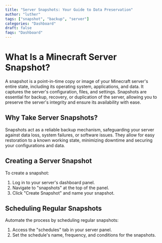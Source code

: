 ```yaml
---
title: "Server Snapshots: Your Guide to Data Preservation"
author: "luther"
tags: ["snapshot", "backup", "server"]
categories: "Dashboard"
draft: false
faqs: "Dashboard"
---
```


# What Is a Minecraft Server Snapshot?

A snapshot is a point-in-time copy or image of your Minecraft server's entire state, including its operating system, applications, and data. It captures the server's configuration, files, and settings. Snapshots are essential for backup, recovery, or duplication of the server, allowing you to preserve the server's integrity and ensure its availability with ease.

## Why Take Server Snapshots?

Snapshots act as a reliable backup mechanism, safeguarding your server against data loss, system failures, or software issues. They allow for easy restoration to a known working state, minimizing downtime and securing your configurations and data.

## Creating a Server Snapshot

To create a snapshot:

1. Log in to your server's dashboard panel.
2. Navigate to "snapshots" at the top of the panel.
3. Click "Create Snapshot" and name your snapshot.

## Scheduling Regular Snapshots

Automate the process by scheduling regular snapshots:

1. Access the "schedules" tab in your server panel.
2. Set the schedule's name, frequency, and conditions for the snapshots.

